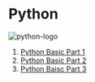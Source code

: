 # Python

![python-logo](https://user-images.githubusercontent.com/92652606/140063760-9049d750-088f-4402-9a9b-c3493ebd6449.png)

1. [ Python Basic Part 1 ]()
2. [ Python Basic Part 2 ]()
3. [ Python Baisc Part 3 ]()
